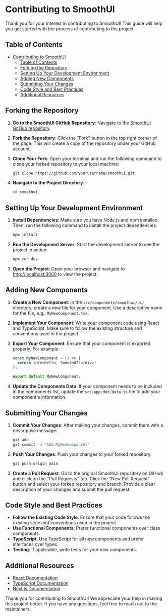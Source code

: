 # Contributing to SmoothUI

Thank you for your interest in contributing to SmoothUI! This guide will help you get started with the process of contributing to the project.

## Table of Contents

- [Contributing to SmoothUI](#contributing-to-smoothui)
  - [Table of Contents](#table-of-contents)
  - [Forking the Repository](#forking-the-repository)
  - [Setting Up Your Development Environment](#setting-up-your-development-environment)
  - [Adding New Components](#adding-new-components)
  - [Submitting Your Changes](#submitting-your-changes)
  - [Code Style and Best Practices](#code-style-and-best-practices)
  - [Additional Resources](#additional-resources)

## Forking the Repository

1. **Go to the SmoothUI GitHub Repository**: Navigate to the [SmoothUI GitHub repository](https://github.com/educlopez/smoothui).

2. **Fork the Repository**: Click the "Fork" button in the top right corner of the page. This will create a copy of the repository under your GitHub account.

3. **Clone Your Fork**: Open your terminal and run the following command to clone your forked repository to your local machine:

   ```bash
   git clone https://github.com/yourusername/smoothui.git
   ```

4. **Navigate to the Project Directory**:
   ```bash
   cd smoothui
   ```

## Setting Up Your Development Environment

1. **Install Dependencies**: Make sure you have Node.js and npm installed. Then, run the following command to install the project dependencies:

   ```bash
   npm install
   ```

2. **Run the Development Server**: Start the development server to see the project in action:

   ```bash
   npm run dev
   ```

3. **Open the Project**: Open your browser and navigate to [http://localhost:3000](http://localhost:3000) to view the project.

## Adding New Components

1. **Create a New Component**: In the `src/components/smoothui/ui/` directory, create a new file for your component. Use a descriptive name for the file, e.g., `MyNewComponent.tsx`.

2. **Implement Your Component**: Write your component code using React and TypeScript. Make sure to follow the existing structure and conventions used in the project.

3. **Export Your Component**: Ensure that your component is exported properly. For example:

   ```typescript
   const MyNewComponent = () => {
     return <div>Hello, SmoothUI!</div>;
   };

   export default MyNewComponent;
   ```

4. **Update the Components Data**: If your component needs to be included in the components list, update the `src/app/doc/data.ts` file to add your component's information.

## Submitting Your Changes

1. **Commit Your Changes**: After making your changes, commit them with a descriptive message:

   ```bash
   git add .
   git commit -m "Add MyNewComponent"
   ```

2. **Push Your Changes**: Push your changes to your forked repository:

   ```bash
   git push origin main
   ```

3. **Create a Pull Request**: Go to the original SmoothUI repository on GitHub and click on the "Pull Requests" tab. Click the "New Pull Request" button and select your forked repository and branch. Provide a clear description of your changes and submit the pull request.

## Code Style and Best Practices

- **Follow the Existing Code Style**: Ensure that your code follows the existing style and conventions used in the project.
- **Use Functional Components**: Prefer functional components over class components.
- **TypeScript**: Use TypeScript for all new components and prefer interfaces over types.
- **Testing**: If applicable, write tests for your new components.

## Additional Resources

- [React Documentation](https://reactjs.org/docs/getting-started.html)
- [TypeScript Documentation](https://www.typescriptlang.org/docs/)
- [Next.js Documentation](https://nextjs.org/docs)

Thank you for contributing to SmoothUI! We appreciate your help in making this project better. If you have any questions, feel free to reach out to the maintainers.

